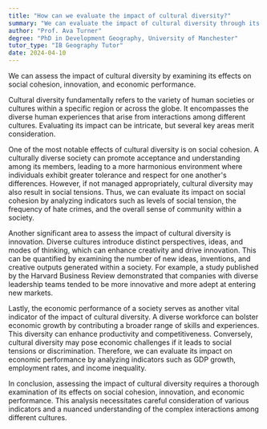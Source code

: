 ```yaml
---
title: "How can we evaluate the impact of cultural diversity?"
summary: "We can evaluate the impact of cultural diversity through its effects on social cohesion, innovation, and economic performance."
author: "Prof. Ava Turner"
degree: "PhD in Development Geography, University of Manchester"
tutor_type: "IB Geography Tutor"
date: 2024-04-10
---
```


We can assess the impact of cultural diversity by examining its effects on social cohesion, innovation, and economic performance.

Cultural diversity fundamentally refers to the variety of human societies or cultures within a specific region or across the globe. It encompasses the diverse human experiences that arise from interactions among different cultures. Evaluating its impact can be intricate, but several key areas merit consideration.

One of the most notable effects of cultural diversity is on social cohesion. A culturally diverse society can promote acceptance and understanding among its members, leading to a more harmonious environment where individuals exhibit greater tolerance and respect for one another's differences. However, if not managed appropriately, cultural diversity may also result in social tensions. Thus, we can evaluate its impact on social cohesion by analyzing indicators such as levels of social tension, the frequency of hate crimes, and the overall sense of community within a society.

Another significant area to assess the impact of cultural diversity is innovation. Diverse cultures introduce distinct perspectives, ideas, and modes of thinking, which can enhance creativity and drive innovation. This can be quantified by examining the number of new ideas, inventions, and creative outputs generated within a society. For example, a study published by the Harvard Business Review demonstrated that companies with diverse leadership teams tended to be more innovative and more adept at entering new markets.

Lastly, the economic performance of a society serves as another vital indicator of the impact of cultural diversity. A diverse workforce can bolster economic growth by contributing a broader range of skills and experiences. This diversity can enhance productivity and competitiveness. Conversely, cultural diversity may pose economic challenges if it leads to social tensions or discrimination. Therefore, we can evaluate its impact on economic performance by analyzing indicators such as GDP growth, employment rates, and income inequality.

In conclusion, assessing the impact of cultural diversity requires a thorough examination of its effects on social cohesion, innovation, and economic performance. This analysis necessitates careful consideration of various indicators and a nuanced understanding of the complex interactions among different cultures.
    
